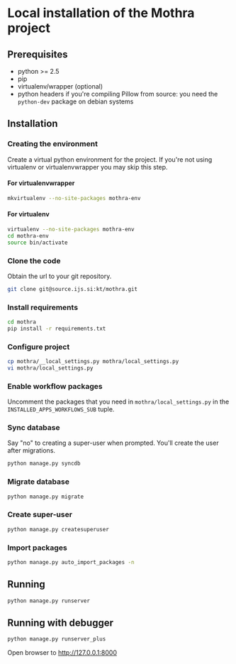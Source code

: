 # Local installation of the Mothra project #
## Prerequisites ##

- python >= 2.5
- pip
- virtualenv/wrapper (optional)
- python headers if you're compiling Pillow from source: you need the `python-dev` package on debian systems

## Installation ##
### Creating the environment ###
Create a virtual python environment for the project.
If you're not using virtualenv or virtualenvwrapper you may skip this step.

#### For virtualenvwrapper ####
```bash
mkvirtualenv --no-site-packages mothra-env
```

#### For virtualenv ####
```bash
virtualenv --no-site-packages mothra-env
cd mothra-env
source bin/activate
```

### Clone the code ###
Obtain the url to your git repository.

```bash
git clone git@source.ijs.si:kt/mothra.git
```

### Install requirements ###
```bash
cd mothra
pip install -r requirements.txt
```

### Configure project ###
```bash
cp mothra/__local_settings.py mothra/local_settings.py
vi mothra/local_settings.py
```

### Enable workflow packages ###
Uncomment the packages that you need in `mothra/local_settings.py` in the `INSTALLED_APPS_WORKFLOWS_SUB` tuple.

### Sync database ###
Say "no" to creating a super-user when prompted. You'll create the user after migrations.

```bash
python manage.py syncdb
```

### Migrate database ###
```bash
python manage.py migrate
```

### Create super-user ###
```bash
python manage.py createsuperuser
```

### Import packages ###
```bash
python manage.py auto_import_packages -n
```

## Running ##
```bash
python manage.py runserver
```

## Running with debugger ##
```bash
python manage.py runserver_plus
```

Open browser to http://127.0.0.1:8000